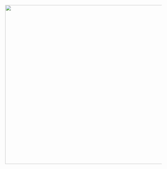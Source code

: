 <p align="center">
<img src="https://github.com/iFeelSmart/T4D-Ressources/blob/master/Logo.png" width="512">
</p>
